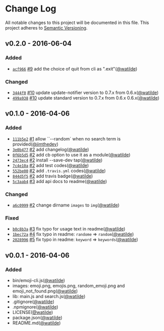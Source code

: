 # Change Log
All notable changes to this project will be documented in this file.
This project adheres to [Semantic Versioning](http://semver.org/).

## v0.2.0 - 2016-06-04
### Added
- [`acf966`](https://github.com/watilde/emoji-cli/commit/acf96660515dcd75f4b9909ab57b057df0dc07a9) [#9](https://github.com/watilde/emoji-cli/pull/9) add the choice of quit from cli as ".exit"([@watilde](https://github.com/watilde))

### Changed
- [`3444f0`](https://github.com/watilde/emoji-cli/pull/10/commits/3444f0fc3ce52e2d2a1a9ffae2ed5516594e5b82) [#10](https://github.com/watilde/emoji-cli/pull/10) update update-notifier version to 0.7.x from 0.6.x([@watilde](https://github.com/watilde))
- [`499a938`](https://github.com/watilde/emoji-cli/pull/10/commits/499a938642c69c77b980bdf928b54b928baae2b1) [#10](https://github.com/watilde/emoji-cli/pull/10) update standard version to 0.7.x from 0.6.x 0.6.x([@watilde](https://github.com/watilde))


## v0.1.0 - 2016-04-06
### Added
- [`111b5e2`](https://github.com/watilde/emoji-cli/commit/111b5e25a8cd5247e9dd7916c53f6d2417d71300) [#1](https://github.com/watilde/emoji-cli/pull/1) allow ``--random` when no search term is provided([@jimthedev](https://github.com/jimthedev))
- [`3e0b477`](https://github.com/watilde/emoji-cli/commit/3e0b4778eb4adff8a48d799f5af361dc2207699b) [#2](https://github.com/watilde/emoji-cli/pull/2) add changelog([@watilde](https://github.com/watilde))
- [`0f6b5d5`](https://github.com/watilde/emoji-cli/commit/0f6b5d5d825547b1406af6f4abde45833e52782b) [#2](https://github.com/watilde/emoji-cli/pull/2) add cb option to use it as a module([@watilde](https://github.com/watilde))
- [`2473ec4`](https://github.com/watilde/emoji-cli/commit/2473ec445ee99391645ec7eca538e54358772a49) [#2](https://github.com/watilde/emoji-cli/pull/2) install --save-dev tap([@watilde](https://github.com/watilde))
- [`7c4e10a`](https://github.com/watilde/emoji-cli/commit/7c4e10a0db448540cea9fcc5b632c1b6e2a361a7) [#2](https://github.com/watilde/emoji-cli/pull/2) add test codes([@watilde](https://github.com/watilde))
- [`552be00`](https://github.com/watilde/emoji-cli/commit/552be0064bae1248fcb04d2c589bee639020131a) [#2](https://github.com/watilde/emoji-cli/pull/2) add `.travis.yml` codes([@watilde](https://github.com/watilde))
- [`844d5f5`](https://github.com/watilde/emoji-cli/commit/844d5f5228fa0040f313365d4492727d2f67919f) [#2](https://github.com/watilde/emoji-cli/pull/2) add travis badge([@watilde](https://github.com/watilde))
- [`5c3aab4`](https://github.com/watilde/emoji-cli/commit/5c3aab47d7bb5e191745c60e363ab1f306bb1cfb) [#3](https://github.com/watilde/emoji-cli/pull/3) add api docs to readme([@watilde](https://github.com/watilde))


### Changed
- [`a6c0999`](https://github.com/watilde/emoji-cli/commit/a6c0999ed02088afac3989c9bbbc2cfb52e71564) [#2](https://github.com/watilde/emoji-cli/pull/2) change dirname `images` to `img`([@watilde](https://github.com/watilde))

### Fixed
- [`b0c8b3a`](https://github.com/watilde/emoji-cli/commit/b0c8b3a2ff77beb25a553f3d2e2516d2b18e72d7) [#3](https://github.com/watilde/emoji-cli/pull/3) fix typo for usage text in readme([@watilde](https://github.com/watilde))
- [`1bec72a`](https://github.com/watilde/emoji-cli/commit/1bec72a6bb6212d7bbd9844f67f608fe0efd2195) [#4](https://github.com/watilde/emoji-cli/pull/4) fix typo in readme: `randome` => `random`([@watilde](https://github.com/watilde))
- [`2028996`](https://github.com/watilde/emoji-cli/commit/20289966dd9a36a86d824ab4cc82356013f6dfb1) [#5](https://github.com/watilde/emoji-cli/pull/5) fix typo in readme: `keyword` => `keywords`([@watilde](https://github.com/watilde))

## v0.0.1 - 2016-04-06
### Added
- bin/emoji-cli.js([@watilde](https://github.com/watilde))
- images: emoji.png, emojis.png, random_emoji.png and emoji_not_found.png([@watilde](https://github.com/watilde))
- lib: main.js and search.js([@watilde](https://github.com/watilde))
- .gitignore([@watilde](https://github.com/watilde))
- .npmignore([@watilde](https://github.com/watilde))
- LICENSE([@watilde](https://github.com/watilde))
- package.json([@watilde](https://github.com/watilde))
- README.md([@watilde](https://github.com/watilde))
